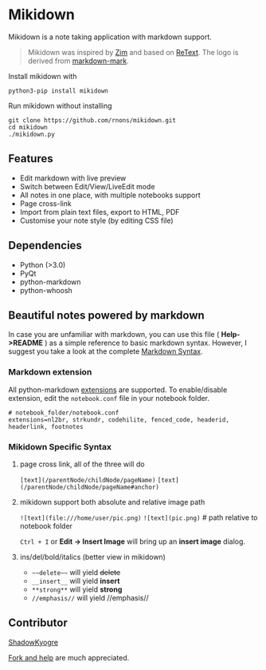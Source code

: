 # Mikidown

Mikidown is a note taking application with markdown support.

> Mikidown was inspired by [Zim] and based on [ReText]. The logo is derived from [markdown-mark].

Install mikidown with
 
    python3-pip install mikidown

Run mikidown without installing

    git clone https://github.com/rnons/mikidown.git
    cd mikidown
    ./mikidown.py

## Features 

- Edit markdown with live preview
- Switch between Edit/View/LiveEdit mode
- All notes in one place, with multiple notebooks support
- Page cross-link
- Import from plain text files, export to HTML, PDF
- Customise your note style (by editing CSS file)

## Dependencies

- Python (>3.0)
- PyQt
- python-markdown
- python-whoosh

## Beautiful notes powered by markdown

In case you are unfamiliar with markdown, you can use this file ( **Help->README** ) as a simple reference to basic markdown syntax. However, I suggest you take a look at the complete [Markdown Syntax].

### Markdown extension

All python-markdown [extensions] are supported. To enable/disable extension, edit the `notebook.conf` file in your notebook folder.

    # notebook_folder/notebook.conf
    extensions=nl2br, strkundr, codehilite, fenced_code, headerid, headerlink, footnotes

### Mikidown Specific Syntax

1.  page cross link, all of the three will do 

    `[text](/parentNode/childNode/pageName)`
    `[text](/parentNode/childNode/pageName#anchor)`


2.  mikidown support both absolute and relative image path 

    `![text](file:///home/user/pic.png)` 
    `![text](pic.png)`     # path relative to notebook folder

    `Ctrl + I` or **Edit -> Insert Image** will bring up an **insert image** dialog.

3.  ins/del/bold/italics (better view in mikidown)

    - `~~delete~~`  will yield ~~delete~~
    - `__insert__` will yield __insert__
    - `**strong**` will yield **strong**
    - `//emphasis//` will yield //emphasis//

## Contributor

[ShadowKyogre]

[Fork and help] are much appreciated.

[markdown-mark]: https://github.com/dcurtis/markdown-mark
[Zim]: http://zim-wiki.org/
[ReText]: http://sourceforge.net/p/retext/
[Markdown Syntax]: http://daringfireball.net/projects/markdown/syntax
[Fork and help]: https://github.com/rnons/mikidown
[ShadowKyogre]: https://github.com/ShadowKyogre
[extensions]: http://pythonhosted.org/Markdown/extensions/index.html
